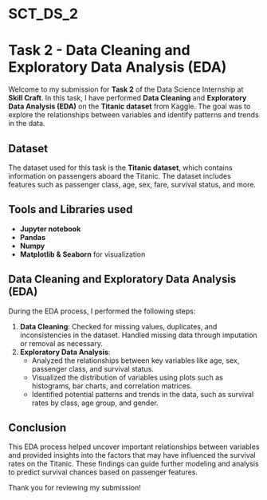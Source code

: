 # SCT_DS_2

# Task 2 - Data Cleaning and Exploratory Data Analysis (EDA)

Welcome to my submission for **Task 2** of the Data Science Internship at **Skill Craft**. In this task, I have performed **Data Cleaning** and **Exploratory Data Analysis (EDA)** on the **Titanic dataset** from Kaggle. The goal was to explore the relationships between variables and identify patterns and trends in the data.

## Dataset
The dataset used for this task is the **Titanic dataset**, which contains information on passengers aboard the Titanic. The dataset includes features such as passenger class, age, sex, fare, survival status, and more.

## Tools and Libraries used
- **Jupyter notebook**
- **Pandas**
- **Numpy**
- **Matplotlib & Seaborn** for visualization

## Data Cleaning and Exploratory Data Analysis (EDA)
During the EDA process, I performed the following steps:

1. **Data Cleaning**: Checked for missing values, duplicates, and inconsistencies in the dataset. Handled missing data through imputation or removal as necessary.
2. **Exploratory Data Analysis**: 
   - Analyzed the relationships between key variables like age, sex, passenger class, and survival status.
   - Visualized the distribution of variables using plots such as histograms, bar charts, and correlation matrices.
   - Identified potential patterns and trends in the data, such as survival rates by class, age group, and gender.

## Conclusion
This EDA process helped uncover important relationships between variables and provided insights into the factors that may have influenced the survival rates on the Titanic. These findings can guide further modeling and analysis to predict survival chances based on passenger features.

Thank you for reviewing my submission!
